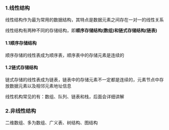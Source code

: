 ### 1.线性结构

线性结构作为最为常用的数据结构，其特点是数据元素之间存在一对一的线性关系

线性结构有两种不同的存储结构，即**顺序存储结构(数组)**和**链式存储结构(链表)**



#### 1.1顺序存储结构

顺序存储的线性表成为顺序表，顺序表中的存储元素是连续的

#### 1.2链式存储结构

链式存储的线性表成为链表，链表中的存储元素不一定都是连续的，元素节点中存放数据元素以及相邻元素地址信息

线性机构常见的有：数组、队列、链表和栈，后面会详细讲解

### 2.非线性结构



二维数组、多为数组、广义表、树结构、图结构